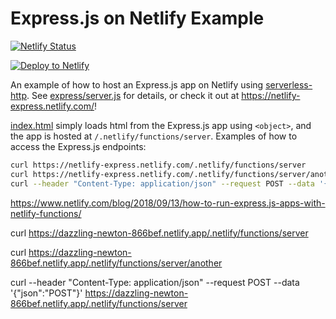 # Express.js on Netlify Example

[![Netlify Status](https://api.netlify.com/api/v1/badges/01d82cdd-2a32-499c-b995-ee5b4b812852/deploy-status)](https://app.netlify.com/sites/dazzling-newton-866bef/deploys)

[![Deploy to
Netlify](https://www.netlify.com/img/deploy/button.svg)](https://app.netlify.com/start/deploy?repository=https://github.com/rebeccapeltz/netlify-express-remote-fn)

An example of how to host an Express.js app on Netlify using
[serverless-http](https://github.com/dougmoscrop/serverless-http). See
[express/server.js](express/server.js) for details, or check it out at
https://netlify-express.netlify.com/!

[index.html](index.html) simply loads html from the Express.js app using
`<object>`, and the app is hosted at `/.netlify/functions/server`. Examples of
how to access the Express.js endpoints:

```sh
curl https://netlify-express.netlify.com/.netlify/functions/server
curl https://netlify-express.netlify.com/.netlify/functions/server/another
curl --header "Content-Type: application/json" --request POST --data '{"json":"POST"}' https://netlify-express.netlify.com/.netlify/functions/server
```
https://www.netlify.com/blog/2018/09/13/how-to-run-express.js-apps-with-netlify-functions/


curl https://dazzling-newton-866bef.netlify.app/.netlify/functions/server

curl https://dazzling-newton-866bef.netlify.app/.netlify/functions/server/another

curl --header "Content-Type: application/json" --request POST --data '{"json":"POST"}' https://dazzling-newton-866bef.netlify.app/.netlify/functions/server